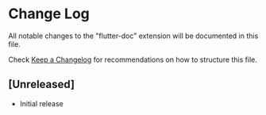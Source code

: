 # Change Log

All notable changes to the "flutter-doc" extension will be documented in this file.

Check [Keep a Changelog](http://keepachangelog.com/) for recommendations on how to structure this file.

## [Unreleased]

- Initial release